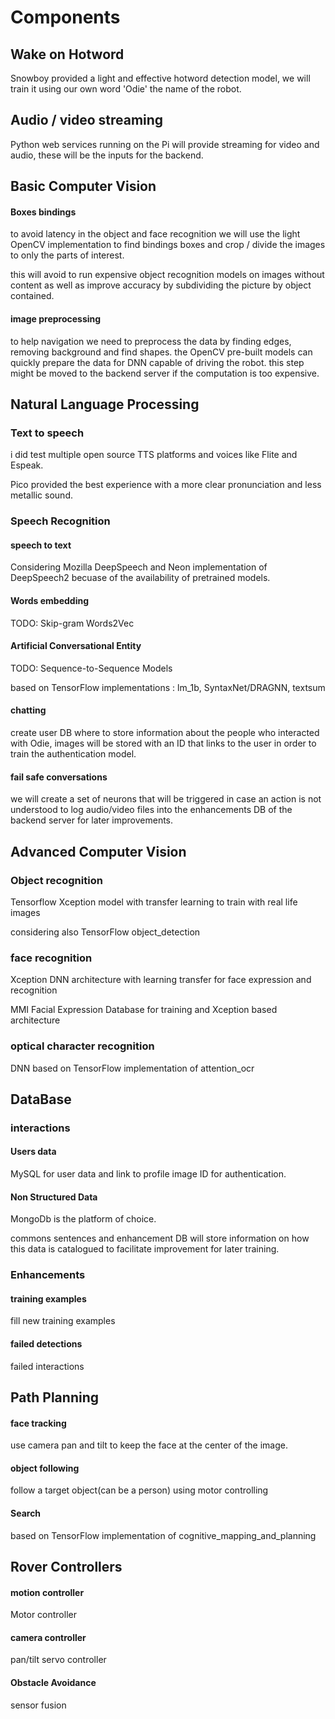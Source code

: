 # Components

## Wake on Hotword

Snowboy provided a light and effective hotword detection model, we will train it using our own word 'Odie' the name of the robot.

## Audio / video streaming

Python web services running on the Pi will provide streaming for video and audio, these will be the inputs for the backend.

## Basic Computer Vision

#### Boxes bindings

to avoid latency in the object and face recognition we will use the light OpenCV implementation to find bindings boxes and crop / divide the images to only the parts of interest.

this will avoid to run expensive object recognition models on images without content as well as improve accuracy by subdividing the picture by object contained. 

#### image preprocessing

to help navigation we need to preprocess the data by finding edges, removing background and find shapes. the OpenCV pre-built models can quickly prepare the data for DNN capable of driving the robot. this step might be moved to the backend server if the computation is too expensive. 

## Natural Language Processing

### Text to speech

i did test multiple open source TTS platforms and voices like Flite and Espeak.

Pico provided the best experience with a more clear pronunciation and less metallic sound. 

### Speech Recognition

#### speech to text

Considering Mozilla DeepSpeech and Neon implementation of DeepSpeech2 becuase of the availability of pretrained models.

#### Words embedding

TODO: Skip-gram Words2Vec

#### Artificial Conversational Entity

TODO: Sequence-to-Sequence Models 

based on TensorFlow implementations : lm_1b, SyntaxNet/DRAGNN, textsum

#### chatting

create user DB where to store information about the people who interacted with Odie, images will be stored with an ID that links to the user in order to train the authentication model.

#### fail safe conversations

we will create a set of neurons that will be triggered in case an action is not understood to log audio/video files into the enhancements DB of the backend server for later improvements.

## Advanced Computer Vision

### Object recognition

Tensorflow Xception model with transfer learning to train with real life images

considering also TensorFlow object_detection

### face recognition

Xception DNN architecture with learning transfer for face expression and recognition

MMI Facial Expression Database for training and Xception based architecture

### optical character recognition

DNN based on TensorFlow implementation of attention_ocr

## DataBase

### interactions

#### Users data

MySQL for user data and link to profile image ID for authentication. 

#### Non Structured Data

MongoDb is the platform of choice.

commons sentences and enhancement DB will store information on how this data is catalogued to facilitate improvement for later training.

### Enhancements

#### training examples

fill new training examples

#### failed detections

failed interactions

## Path Planning

#### face tracking

use camera pan and tilt to keep the face at the center of the image.

#### object following

follow a target object(can be a person) using motor controlling

#### Search

based on TensorFlow implementation of cognitive_mapping_and_planning

## Rover Controllers

#### motion controller

Motor controller

#### camera controller

pan/tilt servo controller

#### Obstacle Avoidance

sensor fusion

